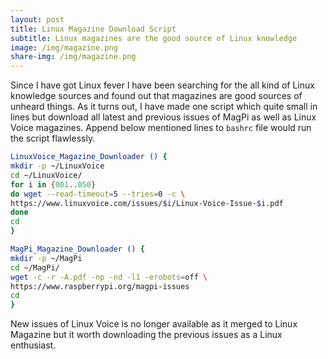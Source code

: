 ```yaml
---
layout: post
title: Linux Magazine Download Script
subtitle: Linux magazines are the good source of Linux knowledge
image: /img/magazine.png
share-img: /img/magazine.png
---
```

Since I have got Linux fever I have been searching for the all kind of Linux knowledge sources and found out that magazines are good sources of unheard things. As it turns out, I have made one script which quite small in lines but download all latest and previous issues of MagPi as well as Linux Voice magazines. Append below mentioned lines to `bashrc` file would run the script flawlessly.

```bash
LinuxVoice_Magazine_Downloader () {
mkdir -p ~/LinuxVoice
cd ~/LinuxVoice/
for i in {001..050} 
do wget --read-timeout=5 --tries=0 -c \
https://www.linuxvoice.com/issues/$i/Linux-Voice-Issue-$i.pdf 
done
cd
}
```

```bash
MagPi_Magazine_Downloader () {
mkdir -p ~/MagPi
cd ~/MagPi/
wget -c -r -A.pdf -np -nd -l1 -erobots=off \
https://www.raspberrypi.org/magpi-issues
cd
}
```

New issues of Linux Voice is no longer available as it merged to Linux Magazine but it worth downloading the previous issues as a Linux enthusiast.
